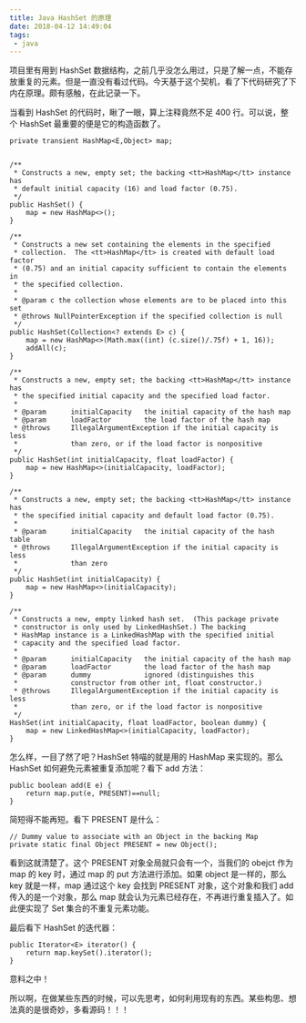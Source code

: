 ```yaml
---
title: Java HashSet 的原理
date: 2018-04-12 14:49:04
tags:
 - java
---
```

项目里有用到 HashSet 数据结构，之前几乎没怎么用过，只是了解一点，不能存放重复的元素。但是一直没有看过代码。今天基于这个契机，看了下代码研究了下内在原理。颇有感触，在此记录一下。

<!-- more -->

当看到 HashSet 的代码时，瞅了一眼，算上注释竟然不足 400 行。可以说，整个 HashSet 最重要的便是它的构造函数了。
```
private transient HashMap<E,Object> map;


/**
 * Constructs a new, empty set; the backing <tt>HashMap</tt> instance has
 * default initial capacity (16) and load factor (0.75).
 */
public HashSet() {
    map = new HashMap<>();
}

/**
 * Constructs a new set containing the elements in the specified
 * collection.  The <tt>HashMap</tt> is created with default load factor
 * (0.75) and an initial capacity sufficient to contain the elements in
 * the specified collection.
 *
 * @param c the collection whose elements are to be placed into this set
 * @throws NullPointerException if the specified collection is null
 */
public HashSet(Collection<? extends E> c) {
    map = new HashMap<>(Math.max((int) (c.size()/.75f) + 1, 16));
    addAll(c);
}

/**
 * Constructs a new, empty set; the backing <tt>HashMap</tt> instance has
 * the specified initial capacity and the specified load factor.
 *
 * @param      initialCapacity   the initial capacity of the hash map
 * @param      loadFactor        the load factor of the hash map
 * @throws     IllegalArgumentException if the initial capacity is less
 *             than zero, or if the load factor is nonpositive
 */
public HashSet(int initialCapacity, float loadFactor) {
    map = new HashMap<>(initialCapacity, loadFactor);
}

/**
 * Constructs a new, empty set; the backing <tt>HashMap</tt> instance has
 * the specified initial capacity and default load factor (0.75).
 *
 * @param      initialCapacity   the initial capacity of the hash table
 * @throws     IllegalArgumentException if the initial capacity is less
 *             than zero
 */
public HashSet(int initialCapacity) {
    map = new HashMap<>(initialCapacity);
}

/**
 * Constructs a new, empty linked hash set.  (This package private
 * constructor is only used by LinkedHashSet.) The backing
 * HashMap instance is a LinkedHashMap with the specified initial
 * capacity and the specified load factor.
 *
 * @param      initialCapacity   the initial capacity of the hash map
 * @param      loadFactor        the load factor of the hash map
 * @param      dummy             ignored (distinguishes this
 *             constructor from other int, float constructor.)
 * @throws     IllegalArgumentException if the initial capacity is less
 *             than zero, or if the load factor is nonpositive
 */
HashSet(int initialCapacity, float loadFactor, boolean dummy) {
    map = new LinkedHashMap<>(initialCapacity, loadFactor);
}
```
怎么样，一目了然了吧？HashSet 特喵的就是用的 HashMap 来实现的。那么 HashSet 如何避免元素被重复添加呢？看下 add 方法：
```
public boolean add(E e) {
    return map.put(e, PRESENT)==null;
}
```
简短得不能再短。看下 PRESENT 是什么：
```
// Dummy value to associate with an Object in the backing Map
private static final Object PRESENT = new Object();
```
看到这就清楚了。这个 PRESENT 对象全局就只会有一个，当我们的 obejct 作为 map 的 key 时，通过 map 的 put 方法进行添加。如果 object 是一样的，那么 key 就是一样，map 通过这个 key 会找到 PRESENT 对象，这个对象和我们 add 传入的是一个对象，那么 map 就会认为元素已经存在，不再进行重复插入了。如此便实现了 Set 集合的不重复元素功能。

最后看下 HashSet 的迭代器：
```
public Iterator<E> iterator() {
    return map.keySet().iterator();
}
```
意料之中！

所以啊，在做某些东西的时候，可以先思考，如何利用现有的东西。某些构思、想法真的是很奇妙，多看源码！！！
